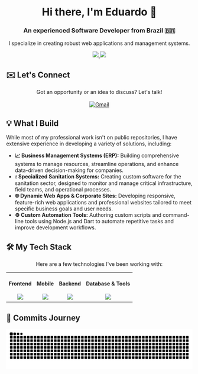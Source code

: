 <div align="center">
  <h1>Hi there, I'm Eduardo 👋</h1>
  <h3>An experienced Software Developer from Brazil 🇧🇷</h3>
  <p>I specialize in creating robust web applications and management systems.</p>
</div>

<div align="center">
  <a href="https://github.com/eduxlsx">
    <img height="180em" src="https://github-readme-stats.vercel.app/api?username=eduxlsx&show_icons=true&theme=dracula&include_all_commits=true&count_private=true"/>
    <img height="180em" src="https://github-readme-stats.vercel.app/api/top-langs/?username=eduxlsx&layout=compact&langs_count=8&theme=dracula"/>
  </a>
</div>

## ✉️ Let's Connect
<p align="center">
  Got an opportunity or an idea to discuss? Let's talk!
  <br/><br/>
  <a href="mailto:eduardo.ebp17@gmail.com">
    <img src="https://img.shields.io/badge/Gmail-D14836?style=for-the-badge&logo=gmail&logoColor=white" alt="Gmail"/>
  </a>
</p>

## 💡 What I Build
While most of my professional work isn't on public repositories, I have extensive experience in developing a variety of solutions, including:

- **📈 Business Management Systems (ERP):** Building comprehensive systems to manage resources, streamline operations, and enhance data-driven decision-making for companies.
- **💧 Specialized Sanitation Systems:** Creating custom software for the sanitation sector, designed to monitor and manage critical infrastructure, field teams, and operational processes.
- **🌐 Dynamic Web Apps & Corporate Sites:** Developing responsive, feature-rich web applications and professional websites tailored to meet specific business goals and user needs.
- **⚙️ Custom Automation Tools:** Authoring custom scripts and command-line tools using Node.js and Dart to automate repetitive tasks and improve development workflows.

## 🛠️ My Tech Stack

<div align="center">

<p>Here are a few technologies I've been working with:</p>

<table width="100%">
  <tr>
    <td align="center">
      <h4>Frontend</h4>
      <a href="https://skillicons.dev">
        <img height="40" src="https://skillicons.dev/icons?i=html,css,js,ts,react" />
      </a>
    </td>
    <td align="center">
      <h4>Mobile</h4>
      <a href="https://skillicons.dev">
        <img height="40" src="https://skillicons.dev/icons?i=dart,flutter" />
      </a>
    </td>
    <td align="center">
      <h4>Backend</h4>
      <a href="https://skillicons.dev">
        <img height="40" src="https://skillicons.dev/icons?i=php,laravel,nodejs,py" />
      </a>
    </td>
    <td align="center">
      <h4>Database & Tools</h4>
      <a href="https://skillicons.dev">
        <img height="40" src="https://skillicons.dev/icons?i=mysql,postgres,git,docker,postman" />
      </a>
    </td>
  </tr>
</table>

</div>

## 🐍 Commits Journey
<div align="center">
  <img src="https://raw.githubusercontent.com/eduxlsx/eduxlsx/output/github-contribution-grid-snake.svg" alt="snake animation" />
</div>
